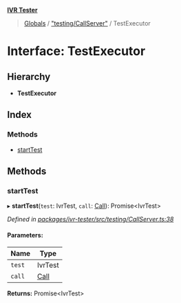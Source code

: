 **[IVR Tester](../README.md)**

> [Globals](../README.md) / ["testing/CallServer"](../modules/_testing_callserver_.md) / TestExecutor

# Interface: TestExecutor

## Hierarchy

* **TestExecutor**

## Index

### Methods

* [startTest](_testing_callserver_.testexecutor.md#starttest)

## Methods

### startTest

▸ **startTest**(`test`: IvrTest, `call`: [Call](_call_call_.call.md)): Promise\<IvrTest>

*Defined in [packages/ivr-tester/src/testing/CallServer.ts:38](https://github.com/SketchingDev/ivr-tester/blob/3b9838d/packages/ivr-tester/src/testing/CallServer.ts#L38)*

#### Parameters:

Name | Type |
------ | ------ |
`test` | IvrTest |
`call` | [Call](_call_call_.call.md) |

**Returns:** Promise\<IvrTest>
